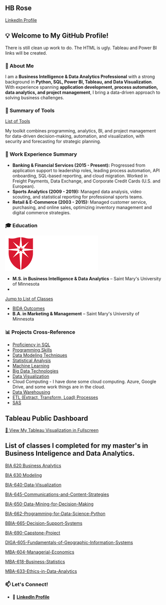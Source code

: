 ## HB Rose
[LinkedIn Profile](https://www.linkedin.com/in/hjalmaar-rose-ms-23a20851)

## 💡 Welcome to My GitHub Profile!
There is still clean up work to do. The HTML is ugly. Tableau and Power BI links will be created. 

### 👋 About Me

I am a **Business Intelligence & Data Analytics Professional** with a strong background in **Python, SQL, Power BI, Tableau, and Data Visualization**. With experience spanning **application development, process automation, data analytics, and project management**, I bring a data-driven approach to solving business challenges.

### 🔧 Summary of Tools
[List of Tools](https://github.com/HBRose-BIDA/Summary-of-Tools)

My toolkit combines programming, analytics, BI, and project management for data-driven decision-making, automation, and visualization, with security and forecasting for strategic planning.

### 🚀 Work Experience Summary

- **Banking & Financial Services (2015 - Present):** Progressed from application support to leadership roles, leading process automation, API onboarding, SQL-based reporting, and cloud migration. Worked in Freight Payments, Data Exchange, and Corporate Credit Cards (U.S. and European).
- **Sports Analytics (2009 - 2019):** Managed data analysis, video scouting, and statistical reporting for professional sports teams.
- **Retail & E-Commerce (2003 - 2015):** Managed customer service, purchasing, and online sales, optimizing inventory management and digital commerce strategies.

### 🎓 Education

![SMU Logo](https://raw.githubusercontent.com/HBRose-BIDA/Python/main/SMU-Logo_StackedHorizontalofM_FC_03_REV-WHT300.png)
- **M.S. in Business Intelligence & Data Analytics** – Saint Mary's University of Minnesota
-  
[Jump to List of Classes](#list-of-classes-i-completed-for-my-masters-in-business-intelligence-and-data-analytics)

-   [BIDA Outcomes](https://hbrose-bida.github.io/Python/MS_BIDA.html)
- **B.A. in Marketing & Management** – Saint Mary's University of Minnesota

### 📊 Projects Cross-Reference

- [Proficiency in SQL](https://hbrose-bida.github.io/Python/SQL.html)
- [Programming Skills](https://hbrose-bida.github.io/Python/Programming.html)
- [Data Modeling Techniques](https://hbrose-bida.github.io/Python/Data_Modeling.html)
- [Statistical Analysis](https://hbrose-bida.github.io/Python/Statistical_Analysis.html)
- [Machine Learning](https://hbrose-bida.github.io/Python/Machine_Learning.html)
- [Big Data Technologies](https://hbrose-bida.github.io/Python/Big_Data.html)
- [Data Visualization](https://hbrose-bida.github.io/Python/Visualization.html)
- Cloud Computing - I have done some cloud computing. Azure, Google Drive, and some work things are in the cloud.
- [Data Warehousing](https://hbrose-bida.github.io/Python/Data_Warehousing.html)
- [ETL (Extract, Transform, Load) Processes](https://hbrose-bida.github.io/Python/ETL.html)
- [SAS](https://hbrose-bida.github.io/Python/SAS.html)




## Tableau Public Dashboard

[🔗 View My Tableau Visualization in Fullscreen](https://public.tableau.com/views/Concessions11-13/Story1?:embed=y&:showVizHome=no)


## List of classes I completed for my master's in Business Inteligence and Data Analytics.

[BIA 620 Business Analytics](https://hbrose-bida.github.io/Classes/BIA_620.html)

[BIA 630 Modeling](https://hbrose-bida.github.io/Classes/BIA_630.html)

[BIA-640-Data-Visualization](https://hbrose-bida.github.io/Classes/BIA_640.html)

[BIA-645-Communications-and-Content-Strategies](https://hbrose-bida.github.io/Classes/BIA_645.html)

[BIA-650-Data-Mining-for-Decision-Making](https://hbrose-bida.github.io/Classes/BIA_650.html)

[BIA-662-Programming-for-Data-Science-Python](https://hbrose-bida.github.io/Classes/BIA_662.html)

[BBIA-665-Decision-Support-Systems](https://hbrose-bida.github.io/Classes/BIA_665.html)

[BIA-690-Capstone-Project](https://hbrose-bida.github.io/Classes/BIA_690.html)

[DIGA-605-Fundamentals-of-Geographic-Information-Systems](https://hbrose-bida.github.io/Classes/DIGA_605.html)

[MBA-604-Managerial-Economics](https://hbrose-bida.github.io/Classes/MBA_604.html)

[MBA-618-Business-Statistics](https://hbrose-bida.github.io/Classes/MBA_618.html)

[MBA-633-Ethics-in-Data-Analytics](https://hbrose-bida.github.io/Classes/MBA_633.html)



### 📫 Let's Connect!

- 💼 **[LinkedIn Profile](https://www.linkedin.com/in/hjalmaar-rose-ms-23a20851)**
